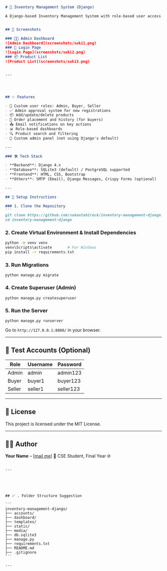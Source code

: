 
````markdown
# 🛒 Inventory Management System (Django)

A Django-based Inventory Management System with role-based user access. Designed for managing buyers, sellers, product inventory, and order tracking.


## 📸 Screenshots

### 🧑‍💼 Admin Dashboard
![Admin Dashboard](screenshots/suki1.png)
### 🔐 Login Page
![Login Page](screenshots/suki2.png)
### 📦 Product List
![Product List](screenshots/suki3.png)


---




## ✨ Features

- 🔐 Custom user roles: Admin, Buyer, Seller
- ✅ Admin approval system for new registrations
- 📦 Add/update/delete products
- 🛒 Order placement and history (for buyers)
- 📤 Email notifications on key actions
- 📊 Role-based dashboards
- 🔍 Product search and filtering
- 📁 Custom admin panel (not using Django's default)

---

### 🛠️ Tech Stack

- **Backend**: Django 4.x
- **Database**: SQLite3 (default) / PostgreSQL supported
- **Frontend**: HTML, CSS, Bootstrap
- **Others**: SMTP (Email), Django Messages, Crispy Forms (optional)

---

## 🚀 Setup Instructions

### 1. Clone the Repository
```
git clone https://github.com/sukantahirock/inventory-management-django.git
cd inventory-management-django
````

### 2. Create Virtual Environment & Install Dependencies

```bash
python -m venv venv
venv\Scripts\activate       # For Windows
pip install -r requirements.txt
```

### 3. Run Migrations

```
python manage.py migrate
```

### 4. Create Superuser (Admin)

```
python manage.py createsuperuser
```

### 5. Run the Server

```
python manage.py runserver
```

Go to `http://127.0.0.1:8000/` in your browser.

---

## 🧪 Test Accounts (Optional)

| Role   | Username | Password  |
| ------ | -------- | --------- |
| Admin  | admin    | admin123  |
| Buyer  | buyer1   | buyer123  |
| Seller | seller1  | seller123 |

---

## 📄 License

This project is licensed under the MIT License.

---

## 🙋‍♂️ Author

**Your Name** – \[[mail me](mailto:haridasnag01715511031@gmail.com)]
📍 CSE Student, Final Year
🌐 

````

---





## ✅ . Folder Structure Suggestion

```
inventory-management-django/
├── accounts/                
├── dashboard/               
├── templates/
├── static/
├── media/
├── db.sqlite3
├── manage.py
├── requirements.txt
├── README.md
├── .gitignore
```

---

